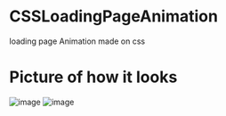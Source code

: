 # CSSLoadingPageAnimation
 loading page Animation made on css 
 
 # Picture of how it looks 
![image](https://user-images.githubusercontent.com/73062879/147389088-59109ed9-3fa6-4950-8727-59c387efc310.png)
![image](https://user-images.githubusercontent.com/73062879/147389095-b88b1e52-f350-440e-9a9e-eb8ce0f1adc7.png)
